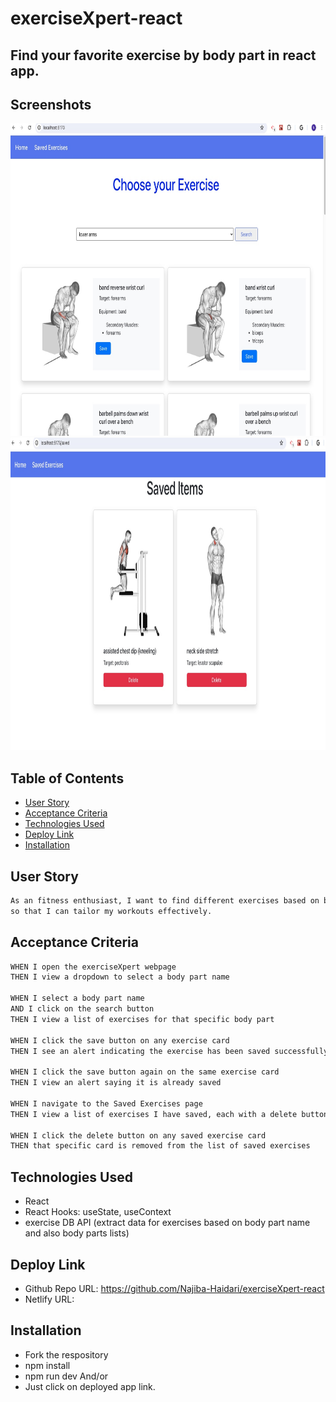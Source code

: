 # exerciseXpert-react

## Find your favorite exercise by body part in react app.

## Screenshots

<p align="center">
  <img src="./public/screenshot.jpeg" alt="screenshot" width="700" height="500" />
  <img src="./public/screenshot2.jpeg" alt="screenshot" width="700" height="500" />
</p>

## Table of Contents

- [User Story](#user-story)
- [Acceptance Criteria](#acceptance-criteria)
- [Technologies Used](#technologies-used)
- [Deploy Link](#deploy-link)
- [Installation](#installation)

## User Story

```md
As an fitness enthusiast, I want to find different exercises based on body part names 
so that I can tailor my workouts effectively.

```

## Acceptance Criteria

```md
WHEN I open the exerciseXpert webpage
THEN I view a dropdown to select a body part name

WHEN I select a body part name
AND I click on the search button
THEN I view a list of exercises for that specific body part

WHEN I click the save button on any exercise card
THEN I see an alert indicating the exercise has been saved successfully

WHEN I click the save button again on the same exercise card
THEN I view an alert saying it is already saved

WHEN I navigate to the Saved Exercises page
THEN I view a list of exercises I have saved, each with a delete button

WHEN I click the delete button on any saved exercise card
THEN that specific card is removed from the list of saved exercises
```

## Technologies Used

- React
- React Hooks: useState, useContext
- exercise DB API (extract data for exercises based on body part name and also body parts lists)

## Deploy Link

- Github Repo URL: https://github.com/Najiba-Haidari/exerciseXpert-react
- Netlify URL:

## Installation

- Fork the respository
- npm install
- npm run dev
  And/or
- Just click on deployed app link.


